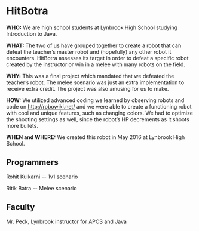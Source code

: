# HitBotra


**WHO:** We are high school students at Lynbrook High School studying Introduction to Java.

**WHAT:** The two of us have grouped together to create a robot that can defeat the teacher’s master robot and (hopefully) any other robot it encounters. HitBotra assesses its target in order to defeat a specific robot created by the instructor or win in a melee with many robots on the field.

**WHY:** This was a final project which mandated that we defeated the teacher’s robot. The melee scenario was just an extra implementation to receive extra credit. The project was also amusing for us to make.

**HOW:** We utilized advanced coding we learned by observing robots and code on http://robowiki.net/ and we were able to create a functioning robot with cool and unique features, such as changing colors. We had to optimize the shooting settings as well, since the robot’s HP decrements as it shoots more bullets.

**WHEN and WHERE:** We created this robot in May 2016 at Lynbrook High School.


## Programmers

Rohit Kulkarni -- 1v1 scenario

Ritik Batra -- Melee scenario


## Faculty

Mr. Peck, Lynbrook instructor for APCS and Java
